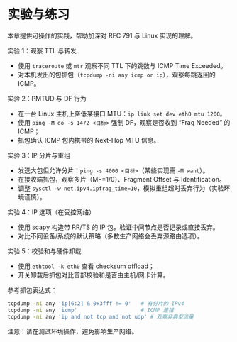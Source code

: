 # 实验与练习

本章提供可操作的实践，帮助加深对 RFC 791 与 Linux 实现的理解。

实验 1：观察 TTL 与转发

- 使用 `traceroute` 或 `mtr` 观察不同 TTL 下的跳数与 ICMP Time Exceeded。
- 对本机发出的包抓包（`tcpdump -ni any icmp or ip`），观察每跳返回的 ICMP。

实验 2：PMTUD 与 DF 行为

- 在一台 Linux 主机上降低某接口 MTU：`ip link set dev eth0 mtu 1200`。
- 使用 `ping -M do -s 1472 <目标>` 强制 DF，观察是否收到 “Frag Needed” 的 ICMP；
- 抓包确认 ICMP 包内携带的 Next-Hop MTU 信息。

实验 3：IP 分片与重组

- 发送大包但允许分片：`ping -s 4000 <目标>`（某些实现需 `-M want`）。
- 在接收端抓包，观察多片（MF=1/0）、Fragment Offset 与 Identification。
- 调整 `sysctl -w net.ipv4.ipfrag_time=10`，模拟重组超时丢弃行为（实验环境谨慎）。

实验 4：IP 选项（在受控网络）

- 使用 scapy 构造带 RR/TS 的 IP 包，验证中间节点是否记录或直接丢弃。
- 对比不同设备/系统的默认策略（多数生产网络会丢弃源路由选项）。

实验 5：校验和与硬件卸载

- 使用 `ethtool -k eth0` 查看 checksum offload；
- 开关卸载后抓包对比首部校验和是否由主机/网卡计算。

参考抓包表达式：

```bash
tcpdump -ni any 'ip[6:2] & 0x3fff != 0'   # 有分片的 IPv4
tcpdump -ni any 'icmp'                    # ICMP 差错
tcpdump -ni any 'ip and not tcp and not udp' # 观察非典型流量
```

注意：请在测试环境操作，避免影响生产网络。

